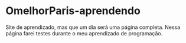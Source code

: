 # OmelhorParis-aprendendo
Site de aprendizado, mas que um dia será uma página completa. 
Nessa página farei testes durante o meu aprendizado de programação.
